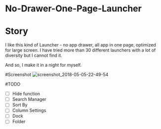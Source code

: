 # No-Drawer-One-Page-Launcher

# Story
I like this kind of Launcher - no app drawer, all app in one page, optimized for large screen.
I have tried more than 30 different launchers with a lot of diversity but I cannot find it.

And so, I make it in a night for myself.

#Screenshot
![screenshot_2018-05-05-22-49-54](https://user-images.githubusercontent.com/350283/39663996-5ce335d4-50b7-11e8-95d4-799ce69835b7.png)


#TODO

- [ ] Hide function
- [ ] Search Manager
- [ ] Sort By
- [ ] Column Settings
- [ ] Dock
- [ ] Folder

